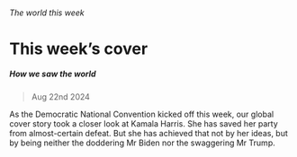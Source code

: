 ###### The world this week
# This week’s cover 
##### How we saw the world 
> Aug 22nd 2024 
As the Democratic National Convention kicked off this week, our global cover story took a closer look at Kamala Harris. She has saved her party from almost-certain defeat. But she has achieved that not by her ideas, but by being neither the doddering Mr Biden nor the swaggering Mr Trump.
